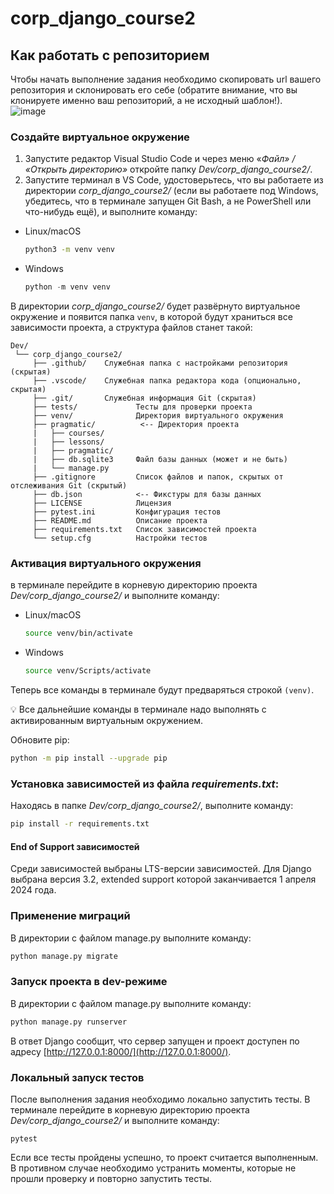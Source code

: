 # corp_django_course2

## Как работать с репозиторием
Чтобы начать выполнение задания необходимо скопировать url вашего репозитория и склонировать его себе (обратите внимание, что вы клонируете именно ваш репозиторий, а не исходный шаблон!).  
  ![image](https://user-images.githubusercontent.com/14962819/235600053-de6be309-56d5-4c5f-adc3-d466887962f6.png)
  
### Создайте виртуальное окружение

1. Запустите редактор Visual Studio Code и через меню «*Файл» / «Открыть директорию»* откройте папку *Dev/corp_django_course2/*. 
2. Запустите терминал в VS Code, удостоверьтесь, что вы работаете из директории *corp_django_course2/* (если вы работаете под Windows, убедитесь, что в терминале запущен Git Bash, а не PowerShell или что-нибудь ещё), и выполните команду:
- Linux/macOS
    
    ```bash
    python3 -m venv venv
    ```
    
- Windows
    
    ```python
    python -m venv venv
    ```
   
В директории *corp_django_course2/* будет развёрнуто виртуальное окружение и появится папка `venv`, в которой будут храниться все зависимости проекта, а структура файлов станет такой:

```
Dev/
 └── corp_django_course2/
     ├── .github/    Служебная папка с настройками репозитория (скрытая)   
     ├── .vscode/    Служебная папка редактора кода (опционально, скрытая)
     ├── .git/       Служебная информация Git (скрытая)
     ├── tests/             Тесты для проверки проекта
     ├── venv/              Директория виртуального окружения
     ├── pragmatic/          <-- Директория проекта
     |   ├── courses/
     |   ├── lessons/
     |   ├── pragmatic/
     |   ├── db.sqlite3     Файл базы данных (может и не быть)
     |   └── manage.py      
     ├── .gitignore         Список файлов и папок, скрытых от отслеживания Git (скрытый) 
     ├── db.json            <-- Фикстуры для базы данных    
     ├── LICENSE            Лицензия   
     ├── pytest.ini         Конфигурация тестов
     ├── README.md          Описание проекта 
     ├── requirements.txt   Список зависимостей проекта
     └── setup.cfg          Настройки тестов
```

### Активация виртуального окружения
в терминале перейдите в корневую директорию проекта *Dev/corp_django_course2/* и выполните команду:
- Linux/macOS
    
    ```bash
    source venv/bin/activate
    ```
    
- Windows
    
    ```bash
    source venv/Scripts/activate
    ```
    

Теперь все команды в терминале будут предваряться строкой `(venv)`.

💡 Все дальнейшие команды в терминале надо выполнять с активированным виртуальным окружением.

Обновите pip:

```bash
python -m pip install --upgrade pip
```

### Установка зависимостей из файла *requirements.txt*:
Находясь в папке *Dev/corp_django_course2/*, выполните команду:

```bash
pip install -r requirements.txt
```

#### End of Support зависимостей

Среди зависимостей выбраны LTS-версии зависимостей.
Для Django выбрана версия 3.2, extended support которой
заканчивается 1 апреля 2024 года.

### Применение миграций

    
В директории с файлом manage.py выполните команду: 

```bash
python manage.py migrate
```

### Запуск проекта в dev-режиме

    
В директории с файлом manage.py выполните команду: 

```bash
python manage.py runserver
```

В ответ Django сообщит, что сервер запущен и проект доступен по адресу [http://127.0.0.1:8000/](http://127.0.0.1:8000/).


### Локальный запуск тестов
После выполнения задания необходимо локально запустить тесты. В терминале перейдите в корневую директорию проекта *Dev/corp_django_course2/* и выполните команду:
```shell
pytest
```
Если все тесты пройдены успешно, то проект считается выполненным. В противном случае необходимо устранить моменты, которые не прошли проверку и повторно запустить тесты.
